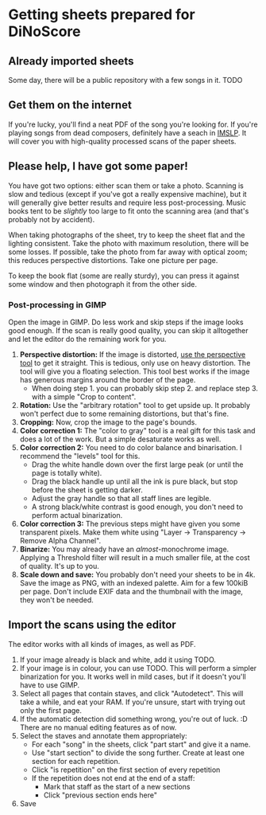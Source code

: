 # Getting sheets prepared for DiNoScore

## Already imported sheets

Some day, there will be a public repository with a few songs in it. TODO

## Get them on the internet

If you're lucky, you'll find a neat PDF of the song you're looking for. If you're playing songs from dead composers, definitely have a seach in [IMSLP](http://imslp.org/). It will cover you with high-quality processed scans of the paper sheets.

## Please help, I have got some paper!

You have got two options: either scan them or take a photo. Scanning is slow and tedious (except if you've got a really expensive machine), but it will generally give better results and require less post-processing. Music books tent to be *slightly* too large to fit onto the scanning area (and that's probably not by accident).

When taking photographs of the sheet, try to keep the sheet flat and the lighting consistent. Take the photo with maximum resolution, there will be some losses. If possible, take the photo from far away with optical zoom; this reduces perspective distortions. Take one picture per page.

To keep the book flat (some are really sturdy), you can press it against some window and then photograph it from the other side.

### Post-processing in GIMP

Open the image in GIMP. Do less work and skip steps if the image looks good enough. If the scan is really good quality, you can skip it alltogether and let the editor do the remaining work for you.

1. **Perspective distortion:** If the image is distorted, [use the perspective tool](https://graphicdesign.stackexchange.com/a/102032) to get it straight. This is tedious, only use on heavy distortion. The tool will give you a floating selection. This tool best works if the image has generous margins around the border of the page.
    - When doing step 1. you can probably skip step 2. and replace step 3. with a simple "Crop to content".
2. **Rotation:** Use the "arbitrary rotation" tool to get upside up. It probably won't perfect due to some remaining distortions, but that's fine.
3. **Cropping:** Now, crop the image to the page's bounds.
4. **Color correction 1:** The "color to gray" tool is a real gift for this task and does a lot of the work. But a simple desaturate works as well.
5. **Color correction 2:** You need to do color balance and binarisation. I recommend the "levels" tool for this.
    - Drag the white handle down over the first large peak (or until the page is totally white).
    - Drag the black handle up until all the ink is pure black, but stop before the sheet is getting darker.
    - Adjust the gray handle so that all staff lines are legible.
    - A strong black/white contrast is good enough, you don't need to perform actual binarization.
6. **Color correction 3:** The previous steps might have given you some transparent pixels. Make them white using "Layer → Transparency → Remove Alpha Channel".
7. **Binarize:** You may already have an *almost*-monochrome image. Applying a Threshold filter will result in a much smaller file, at the cost of quality. It's up to you.
8. **Scale down and save:** You probably don't need your sheets to be in 4k. Save the image as PNG, with an indexed palette. Aim for a few 100kiB per page. Don't include EXIF data and the thumbnail with the image, they won't be needed.

## Import the scans using the editor

The editor works with all kinds of images, as well as PDF.

1. If your image already is black and white, add it using TODO.
2. If your image is in colour, you can use TODO. This will perform a simpler binarization for you. It works well in mild cases, but if it doesn't you'll have to use GIMP.
3. Select all pages that contain staves, and click "Autodetect". This will take a while, and eat your RAM. If you're unsure, start with trying out only the first page.
4. If the automatic detection did something wrong, you're out of luck. :D There are no manual editing features as of now.
5. Select the staves and annotate them appropriately:
    - For each "song" in the sheets, click "part start" and give it a name.
    - Use "start section" to divide the song further. Create at least one section for each repetition.
    - Click "is repetition" on the first section of every repetition
    - If the repetition does not end at the end of a staff:
        - Mark that staff as the start of a new sections
        - Click "previous section ends here"
6. Save
